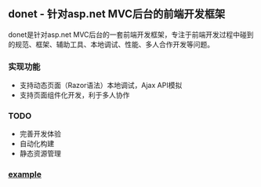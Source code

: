 ## donet - 针对asp.net MVC后台的前端开发框架

donet是针对asp.net MVC后台的一套前端开发框架，专注于前端开发过程中碰到的规范、框架、辅助工具、本地调试、性能、多人合作开发等问题。

### 实现功能

* 支持动态页面（Razor语法）本地调试，Ajax API模拟
* 支持页面组件化开发，利于多人协作

### TODO

* 完善开发体验
* 自动化构建
* 静态资源管理

### [example](https://github.com/hingsir/donet-dev)
